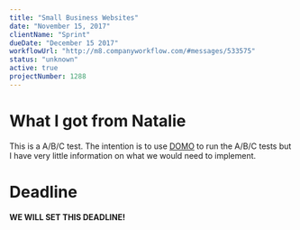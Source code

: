 ```yaml
---
title: "Small Business Websites"
date: "November 15, 2017"
clientName: "Sprint"
dueDate: "December 15 2017"
workflowUrl: "http://m8.companyworkflow.com/#messages/533575"
status: "unknown"
active: true
projectNumber: 1288
---
```


# What I got from Natalie

This is a A/B/C test. The intention is to use [DOMO](https://www.domo.com/) to run the A/B/C tests but I have very little information on what we would need to implement.

# Deadline

**WE WILL SET THIS DEADLINE!**
